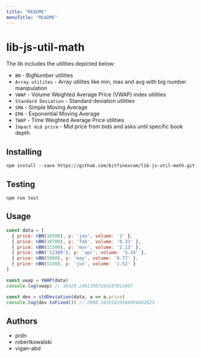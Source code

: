 ```yaml
---
title: "README"
menuTitle: "README"
---
```

# lib-js-util-math

The lib includes the utilities depicted below:
- `BN` - BigNumber utilities
- `Array utilites` - Array utilites like min, max and avg with big number manipulation
- `VWAP` - Volume Weighted Average Price (VWAP) index utilities
- `Standard Deviation` - Standard deviation utilities
- `SMA` - Simple Moving Average 
- `EMA` - Exponential Moving Average 
- `TWAP` - Time Weighted Average Price utilities
- `Impact mid price` - Mid price from bids and asks until specific book depth

## Installing
```console
npm install --save https://github.com/bitfinexcom/lib-js-util-math.git
```

## Testing
```console
npm run test
```

## Usage
```javascript
const data = [
  { price: nBN(10500), y: 'jan', volume: '1' },
  { price: nBN(10700), y: 'feb', volume: '0.33' },
  { price: nBN(11500), y: 'mar', volume: '2.13' },
  { price: nBN('12300'), y: 'apr', volume: '5.26' },
  { price: nBN(5000), y: 'may', volume: '0.77' },
  { price: nBN(5100), y: 'jun', volume: '1.52' }
]

const vwap = VWAP(data)
console.log(vwap) // 10429.24613987284287011807

const dev = stdDeviation(data, a => a.price)
console.log(dev.toFixed()) // 2980.16591633568094682823

```

## Authors
- prdn
- robertkowalski
- vigan-abd
